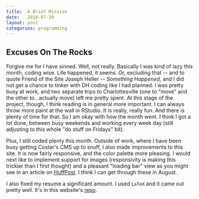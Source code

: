 ```yaml
---
title:  A Brief Missive
date:   2018-07-30
layout: post
categories: programming
---
```


## Excuses On The Rocks

Forgive me for I have sinned. Well, not really. Basically I was kind of lazy this month, coding wise. Life happened, it seems. Or, excluding that -- and to quote Friend of the Site Joseph Heller -- *Something Happened*, and I did not get a chance to tinker with DH coding like I had planned. I was pretty busy at work, and two separate trips to Charlottesville (one to "move" and the other to...actually move) left me pretty spent. At this stage of the project, though, I think reading is in general more important. I can always throw more paint at the wall in RStudio. It is really, really fun. And there is plenty of time for that. So I am okay with how the month went. I think I got a lot done, between busy weekends and working every week day (still adjusting to this whole "do stuff on Fridays" bit). 

Plus, I still coded plenty this month. Outside of work, where I have been busy getting Costar's CMS up to snuff, I also made improvements to this site. It is now fairly responsive, and the color palette more pleasing. I would next like to implement support for images (responsivity is making this trickier than I first thought) and a pleasant "loading bar" view as you might see in an article on [HuffPost](https://www.huffingtonpost.com/entry/rudy-giuliani-fox-news-trump-tower_us_5b5f4400e4b0fd5c73d1d5f3). I think I can get through these in August.

I also fixed my resume a significant amount. I used `LaTeX` and it came out pretty well. It's in this website's [repo](https://github.com/timschott/timschott.github.io/blob/master/documents/TimSchottResumeJuly30.pdf).